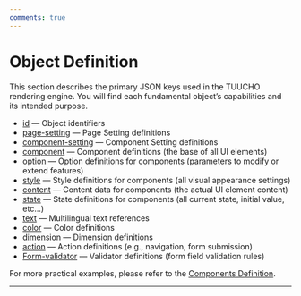 ```yaml
---
comments: true
---
```


# Object Definition

This section describes the primary JSON keys used in the TUUCHO rendering engine. You will find each fundamental object’s capabilities and its intended purpose.

- [id](id.md) — Object identifiers
- [page-setting](page-setting.md) — Page Setting definitions
- [component-setting](component-setting.md) — Component Setting definitions
- [component](component.md) — Component definitions (the base of all UI elements)
- [option](option.md) — Option definitions for components (parameters to modify or extend features)
- [style](style.md) — Style definitions for components (all visual appearance settings)
- [content](content.md) — Content data for components (the actual UI element content)
- [state](state.md) — State definitions for components (all current state, initial value, etc...)
- [text](text.md) — Multilingual text references
- [color](color.md) — Color definitions
- [dimension](dimension.md) — Dimension definitions
- [action](action.md) — Action definitions (e.g., navigation, form submission)
- [Form-validator](form-validator.md) — Validator definitions (form field validation rules)

For more practical examples, please refer to the [Components Definition](../components-definition/index.md).

---
